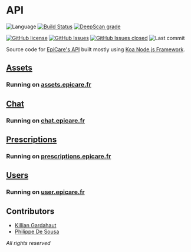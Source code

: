 # API

![Language](https://img.shields.io/github/languages/top/epicare2021/API.svg?style=flat)
[![Build Status](https://travis-ci.com/epicare2021/API.svg?branch=master)](https://travis-ci.com/epicare2021/API)
[![DeepScan grade](https://deepscan.io/api/teams/3645/projects/5376/branches/41222/badge/grade.svg)](https://deepscan.io/dashboard#view=project&tid=3645&pid=5376&bid=41222)

[![GitHub license](https://img.shields.io/badge/license-MIT-blue.svg?style=flat)](https://github.com/epicare2021/API/blob/master/LICENSE)
[![GitHub Issues](https://img.shields.io/github/issues/epicare2021/API.svg?style=flat)](https://github.com/epicare2021/API/issues)
[![GitHub Issues closed](https://img.shields.io/github/issues-closed-raw/epicare2021/API.svg?style=flat)](https://github.com/epicare2021/API/issues?utf8=%E2%9C%93&q=is%3Aissue+is%3Aclosed)
![Last commit](https://img.shields.io/github/last-commit/epicare2021/API.svg?style=flat)


Source code for [EpiCare's API](api.epicare.fr) built mostly using  [Koa Node.js Framework](https://koajs.com/).

## [Assets](Assets)
### Running on [assets.epicare.fr](http://assets.epicare.fr)
## [Chat](Chat)
### Running on [chat.epicare.fr](http://chat.epicare.fr)
## [Prescriptions](Prescriptions)
### Running on [prescriptions.epicare.fr](http://prescriptions.epicare.fr)
## [Users](Users)
### Running on [user.epicare.fr](http://user.epicare.fr)

## Contributors
* [Killian Gardahaut](https://github.com/KillianG)
* [Philippe De Sousa](https://github.com/PhilippeDeSousa)

*All rights reserved*